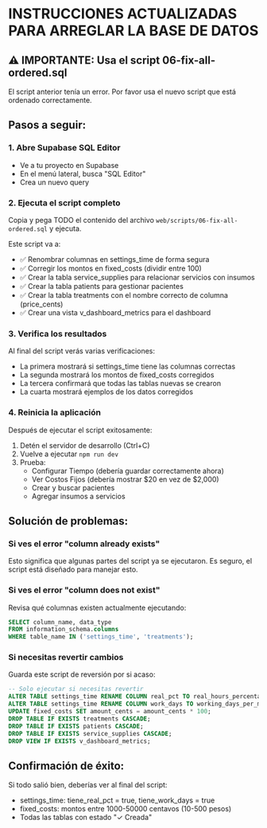 # INSTRUCCIONES ACTUALIZADAS PARA ARREGLAR LA BASE DE DATOS

## ⚠️ IMPORTANTE: Usa el script 06-fix-all-ordered.sql

El script anterior tenía un error. Por favor usa el nuevo script que está ordenado correctamente.

## Pasos a seguir:

### 1. Abre Supabase SQL Editor
- Ve a tu proyecto en Supabase
- En el menú lateral, busca "SQL Editor"
- Crea un nuevo query

### 2. Ejecuta el script completo
Copia y pega TODO el contenido del archivo `web/scripts/06-fix-all-ordered.sql` y ejecuta.

Este script va a:
- ✅ Renombrar columnas en settings_time de forma segura
- ✅ Corregir los montos en fixed_costs (dividir entre 100)
- ✅ Crear la tabla service_supplies para relacionar servicios con insumos
- ✅ Crear la tabla patients para gestionar pacientes
- ✅ Crear la tabla treatments con el nombre correcto de columna (price_cents)
- ✅ Crear una vista v_dashboard_metrics para el dashboard

### 3. Verifica los resultados
Al final del script verás varias verificaciones:
- La primera mostrará si settings_time tiene las columnas correctas
- La segunda mostrará los montos de fixed_costs corregidos
- La tercera confirmará que todas las tablas nuevas se crearon
- La cuarta mostrará ejemplos de los datos corregidos

### 4. Reinicia la aplicación
Después de ejecutar el script exitosamente:
1. Detén el servidor de desarrollo (Ctrl+C)
2. Vuelve a ejecutar `npm run dev`
3. Prueba:
   - Configurar Tiempo (debería guardar correctamente ahora)
   - Ver Costos Fijos (debería mostrar $20 en vez de $2,000)
   - Crear y buscar pacientes
   - Agregar insumos a servicios

## Solución de problemas:

### Si ves el error "column already exists"
Esto significa que algunas partes del script ya se ejecutaron. Es seguro, el script está diseñado para manejar esto.

### Si ves el error "column does not exist"
Revisa qué columnas existen actualmente ejecutando:
```sql
SELECT column_name, data_type 
FROM information_schema.columns 
WHERE table_name IN ('settings_time', 'treatments');
```

### Si necesitas revertir cambios
Guarda este script de reversión por si acaso:
```sql
-- Solo ejecutar si necesitas revertir
ALTER TABLE settings_time RENAME COLUMN real_pct TO real_hours_percentage;
ALTER TABLE settings_time RENAME COLUMN work_days TO working_days_per_month;
UPDATE fixed_costs SET amount_cents = amount_cents * 100;
DROP TABLE IF EXISTS treatments CASCADE;
DROP TABLE IF EXISTS patients CASCADE;
DROP TABLE IF EXISTS service_supplies CASCADE;
DROP VIEW IF EXISTS v_dashboard_metrics;
```

## Confirmación de éxito:
Si todo salió bien, deberías ver al final del script:
- settings_time: tiene_real_pct = true, tiene_work_days = true
- fixed_costs: montos entre 1000-50000 centavos (10-500 pesos)
- Todas las tablas con estado "✓ Creada"